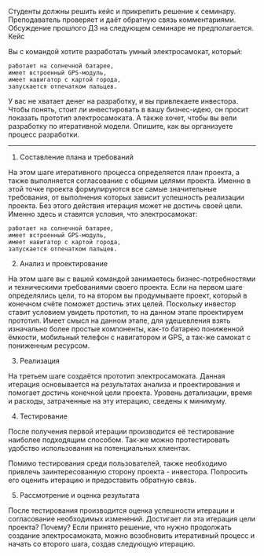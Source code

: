 Студенты должны решить кейс и прикрепить решение к семинару. Преподаватель проверяет и даёт обратную связь комментариями. Обсуждение прошлого ДЗ на следующем семинаре не предполагается.
Кейс

Вы с командой хотите разработать умный электросамокат, который:

    работает на солнечной батарее,
    имеет встроенный GPS-модуль,
    имеет навигатор с картой города,
    запускается отпечатком пальцев.

У вас не хватает денег на разработку, и вы привлекаете инвестора. Чтобы понять, стоит ли инвестировать в вашу бизнес-идею, он просит показать прототип электросамоката. А также хочет, чтобы вы вели разработку по итеративной модели. Опишите, как вы организуете процесс разработки.

***

1. Составление плана и требований

На этом шаге итеративного процесса определяется план проекта, а также выполняется согласование с общими целями проекта. Именно в этой точке проекта формулируются все самые значительные требования, от выполнения которых зависит успешность реализации проекта. Без этого действия итерация может не достичь своей цели. 
Именно здесь и ставятся условия, что электросамокат:

    работает на солнечной батарее,
    имеет встроенный GPS-модуль,
    имеет навигатор с картой города,
    запускается отпечатком пальцев.

2. Анализ и проектирование

На этом шаге вы с вашей командой занимаетесь бизнес-потребностями и техническими требованиями своего проекта. Если на первом шаге определялись цели, то на втором вы продумываете проект, который в конечном счёте поможет достичь этих целей. Поскольку инвестор ставит условием увидеть прототип, то на данном этапе проектируем прототип. Имеет смысл на данном этапе, для удешевления взять изначально более простые компоненты, как-то батарею пониженной ёмкости, мобильный телефон с навигатором и GPS, а так-же самокат с пониженным ресурсом.

3. Реализация

На третьем шаге создаётся прототип электросамоката. Данная итерация основывается на результатах анализа и проектирования и помогает достичь конечной цели проекта. Уровень детализации, время и расходы, затраченные на эту итерацию, сведены к минимуму.

4. Тестирование

После получения первой итерации производится её тестирование наиболее подходящим способом. Так-же можно протестировать удобство использования на потенциальных клиентах. 

Помимо тестирования среди пользователей, также необходимо привлечь заинтересованную сторону проекта - инвестора. Попросить его оценить итерацию и предоставить обратную связь. 

5. Рассмотрение и оценка результата 

После тестирования производится оценка успешности итерации и согласование необходимых изменений. Достигает ли эта итерация цели проекта? Почему? Если принято решение, что нужно продолжать создание электросамоката, можно возобновить итеративный процесс и начать со второго шага, создав следующую итерацию.
